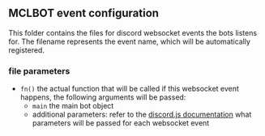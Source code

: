 ## MCLBOT event configuration

This folder contains the files for discord websocket events the bots listens for. The filename represents the event name, which will be automatically registered.

### file parameters

- `fn()` the actual function that will be called if this websocket event happens, the following arguments will be passed:
  * `main` the main bot object
  * additional parameters: refer to the [discord.js documentation](https://discord.js.org/#/docs/main/master/class/Client) what parameters will be passed for each websocket event

